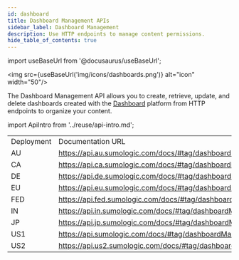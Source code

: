 ```yaml
---
id: dashboard
title: Dashboard Management APIs
sidebar_label: Dashboard Management
description: Use HTTP endpoints to manage content permissions.
hide_table_of_contents: true
---
```


import useBaseUrl from '@docusaurus/useBaseUrl';

<img src={useBaseUrl('img/icons/dashboards.png')} alt="icon" width="50"/>

The Dashboard Management API allows you to create, retrieve, update, and delete dashboards created with the [Dashboard](/docs/dashboards) platform from HTTP endpoints to organize your content.

import ApiIntro from '../reuse/api-intro.md';

<ApiIntro/>

<table>
  <tr>
   <td>Deployment</td>
   <td>Documentation URL</td>
  </tr>
  <tr>
   <td>AU</td>
   <td><a href="https://api.au.sumologic.com/docs/#tag/dashboardManagement">https://api.au.sumologic.com/docs/#tag/dashboardManagement</a></td>
  </tr>
  <tr>
   <td>CA</td>
   <td><a href="https://api.ca.sumologic.com/docs/#tag/dashboardManagement">https://api.ca.sumologic.com/docs/#tag/dashboardManagement</a></td>
  </tr>
  <tr>
   <td>DE</td>
   <td><a href="https://api.de.sumologic.com/docs/#tag/dashboardManagement">https://api.de.sumologic.com/docs/#tag/dashboardManagement</a></td>
  </tr>
  <tr>
   <td>EU</td>
   <td><a href="https://api.eu.sumologic.com/docs/#tag/dashboardManagement">https://api.eu.sumologic.com/docs/#tag/dashboardManagement</a></td>
  </tr>
  <tr>
   <td>FED</td>
   <td><a href="https://api.fed.sumologic.com/docs/#tag/dashboardManagement">https://api.fed.sumologic.com/docs/#tag/dashboardManagement</a></td>
  </tr>
  <tr>
   <td>IN</td>
   <td><a href="https://api.in.sumologic.com/docs/#tag/dashboardManagement">https://api.in.sumologic.com/docs/#tag/dashboardManagement</a></td>
  </tr>
  <tr>
   <td>JP</td>
   <td><a href="https://api.jp.sumologic.com/docs/#tag/dashboardManagement">https://api.jp.sumologic.com/docs/#tag/dashboardManagement</a></td>
  </tr>
  <tr>
   <td>US1</td>
   <td><a href="https://api.sumologic.com/docs/#tag/dashboardManagement">https://api.sumologic.com/docs/#tag/dashboardManagement</a></td>
  </tr>
  <tr>
   <td>US2</td>
   <td><a href="https://api.us2.sumologic.com/docs/#tag/dashboardManagement">https://api.us2.sumologic.com/docs/#tag/dashboardManagement</a></td>
  </tr>
</table>
